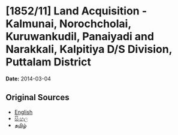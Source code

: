 # [1852/11] Land Acquisition - Kalmunai, Norochcholai, Kuruwankudil, Panaiyadi and Narakkali, Kalpitiya D/S Division, Puttalam District

**Date:** 2014-03-04

## Original Sources

- [English](https://documents.gov.lk/view/extra-gazettes/2014/3/1852-11_E.pdf)
- [සිංහල](https://documents.gov.lk/view/extra-gazettes/2014/3/1852-11_S.pdf)
- [தமிழ்](https://documents.gov.lk/view/extra-gazettes/2014/3/1852-11_T.pdf)
